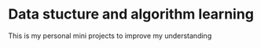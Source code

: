 # Data stucture and algorithm learning 
 This is my personal mini projects to improve my understanding 
